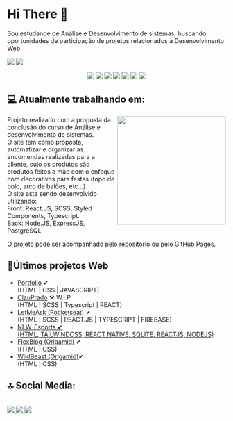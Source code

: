 <h1> Hi There 👋 </h1>
  <p>
    Sou estudande de Análise e Desenvolvimento de sistemas, buscando oportunidades de participação de projetos relacionados a Desenvolvimento Web. 
  </p>
  
  <p>
    <img src="https://github-readme-stats.vercel.app/api?username=Thiteago&show_icons=true&theme=dark"/>
    <img src="https://github-readme-stats.vercel.app/api/top-langs/?username=Thiteago&layout=compact&theme=dark"/>
  </p>
  <div style="text-align: center">
      <img src="https://img.shields.io/badge/HTML5-E34F26?style=for-the-badge&logo=html5&logoColor=white" />
      <img src="https://img.shields.io/badge/CSS3-1572B6?style=for-the-badge&logo=css3&logoColor=white" />
      <img src="https://img.shields.io/badge/C%23-239120?style=for-the-badge&logo=c-sharp&logoColor=white" />
      <img src="https://img.shields.io/badge/JavaScript-F7DF1E?style=for-the-badge&logo=javascript&logoColor=black" />
      <img src="https://img.shields.io/badge/React-20232A?style=for-the-badge&logo=react&logoColor=61DAFB" />
      <img src="https://img.shields.io/badge/Microsoft_SQL_Server-CC2927?style=for-the-badge&logo=microsoft-sql-server&logoColor=white" />
      <img src="https://img.shields.io/badge/TypeScript-007ACC?style=for-the-badge&logo=typescript&logoColor=white" />
  </div>
  
  <h2> 💻 Atualmente trabalhando em: </h2>
  <img align="right" height="250px" width"250px" src="https://i.imgur.com/iwELI8Z.png"/>
  <p> Projeto realizado com a proposta da conclusão do curso de Análise e desenvolvimento de sistemas. <br>
  O site tem como proposta, automatizar e organizar as encomendas realizadas para a cliente, cujo os produtos
  são produtos feitos a mão com o enfoque com decorativos para festas (topo de bolo, arco de balões, etc...) <br>
  O site esta sendo desenvolvido utilizando: <br>
  Front: React.JS, SCSS, Styled Components, Typescript.<br>
  Back: Node.JS, ExpressJS, PostgreSQL
  
  O projeto pode ser acompanhado pelo <a href="https://github.com/Thiteago/ProjetoReact" target="_blank">repositório</a> ou pelo 
  <a href="https://thiteago.github.io/ProjetoReact/#/" target="_blank">GitHub Pages</a>.
  </p>
  
  <h2>📁Últimos projetos Web</h2>
  <ul>
  <li><a href="https://thiteago.github.io">Portfolio</a> ✔</li> (HTML | CSS | JAVASCRIPT)
  <li><a href="https://thiteago.github.io/ProjetoReact/">ClauPrado</a> ⚒ W.I.P</li> (HTML | SCSS | Typescript | REACT)
  <li><a href="https://thiteago.github.io/letmeask">LetMeAsk (Rocketseat)</a> ✔</li> (HTML | SCSS | REACT.JS | TYPESCRIPT | FIREBASE)
  <li><a href="https://github.com/Thiteago/NLW-eSports"> NLW-Esports ✔ </li> (HTML, TAILWINDCSS, REACT NATIVE, SQLITE, REACTJS, NODEJS)
  <li><a href="https://thiteago.github.io/FlexBlog/">FlexBlog (Origamid)</a> ✔</li> (HTML | CSS)
  <li><a href="https://thiteago.github.io/Wildbeast/">WildBeast (Origamid)</a>✔</li> (HTML | CSS)
  </ul>
  
  
  
  
  
  

<h2> 🔝 Social Media:</h2><br>
<a href="https://www.linkedin.com/in/thiago-david-a82640141/")>
  <img src="https://img.shields.io/badge/linkedin-%230077B5.svg?&style=for-the-badge&logo=linkedin&logoColor=white" /> 
</a>
<a href="https://www.instagram.com/thiagoidavid/")>
  <img src="https://img.shields.io/badge/instagram-%23E4405F.svg?&style=for-the-badge&logo=instagram&logoColor=white">
</a>
<a href="https://www.facebook.com/thiagoidavid/")>
  <img src="https://img.shields.io/badge/facebook-%231877F2.svg?&style=for-the-badge&logo=facebook&logoColor=white">
</a>



